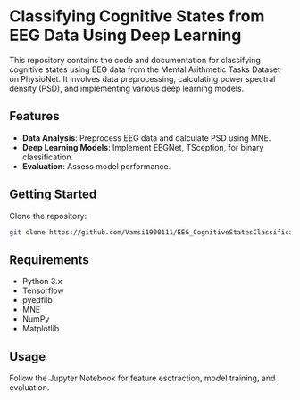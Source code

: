 # Classifying Cognitive States from EEG Data Using Deep Learning

This repository contains the code and documentation for classifying cognitive states using EEG data from the Mental Arithmetic Tasks Dataset on PhysioNet. It involves data preprocessing, calculating power spectral density (PSD), and implementing various deep learning models.

## Features

- **Data Analysis**: Preprocess EEG data and calculate PSD using MNE.
- **Deep Learning Models**: Implement EEGNet, TSception, for binary classification.
- **Evaluation**: Assess model performance.

## Getting Started

Clone the repository:

```sh
git clone https://github.com/Vamsi1900111/EEG_CognitiveStatesClassification.git
```

## Requirements

- Python 3.x
- Tensorflow
- pyedflib
- MNE
- NumPy
- Matplotlib

## Usage

Follow the Jupyter Notebook for feature esctraction, model training, and evaluation.
